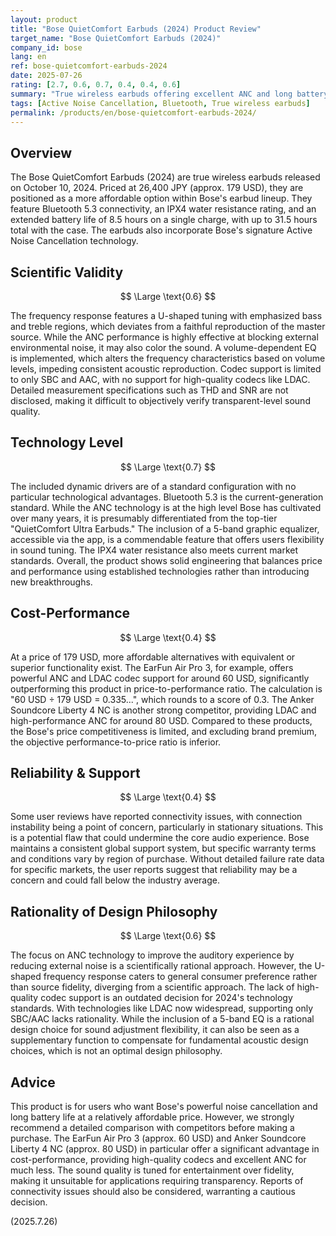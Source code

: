 ```yaml
---
layout: product
title: "Bose QuietComfort Earbuds (2024) Product Review"
target_name: "Bose QuietComfort Earbuds (2024)"
company_id: bose
lang: en
ref: bose-quietcomfort-earbuds-2024
date: 2025-07-26
rating: [2.7, 0.6, 0.7, 0.4, 0.4, 0.6]
summary: "True wireless earbuds offering excellent ANC and long battery life, but marked by compromises in sound quality and reported connectivity issues, facing challenges in price competitiveness."
tags: [Active Noise Cancellation, Bluetooth, True wireless earbuds]
permalink: /products/en/bose-quietcomfort-earbuds-2024/
---
```

## Overview

The Bose QuietComfort Earbuds (2024) are true wireless earbuds released on October 10, 2024. Priced at 26,400 JPY (approx. 179 USD), they are positioned as a more affordable option within Bose's earbud lineup. They feature Bluetooth 5.3 connectivity, an IPX4 water resistance rating, and an extended battery life of 8.5 hours on a single charge, with up to 31.5 hours total with the case. The earbuds also incorporate Bose's signature Active Noise Cancellation technology.

## Scientific Validity

$$ \Large \text{0.6} $$

The frequency response features a U-shaped tuning with emphasized bass and treble regions, which deviates from a faithful reproduction of the master source. While the ANC performance is highly effective at blocking external environmental noise, it may also color the sound. A volume-dependent EQ is implemented, which alters the frequency characteristics based on volume levels, impeding consistent acoustic reproduction. Codec support is limited to only SBC and AAC, with no support for high-quality codecs like LDAC. Detailed measurement specifications such as THD and SNR are not disclosed, making it difficult to objectively verify transparent-level sound quality.

## Technology Level

$$ \Large \text{0.7} $$

The included dynamic drivers are of a standard configuration with no particular technological advantages. Bluetooth 5.3 is the current-generation standard. While the ANC technology is at the high level Bose has cultivated over many years, it is presumably differentiated from the top-tier "QuietComfort Ultra Earbuds." The inclusion of a 5-band graphic equalizer, accessible via the app, is a commendable feature that offers users flexibility in sound tuning. The IPX4 water resistance also meets current market standards. Overall, the product shows solid engineering that balances price and performance using established technologies rather than introducing new breakthroughs.

## Cost-Performance

$$ \Large \text{0.4} $$

At a price of 179 USD, more affordable alternatives with equivalent or superior functionality exist. The EarFun Air Pro 3, for example, offers powerful ANC and LDAC codec support for around 60 USD, significantly outperforming this product in price-to-performance ratio. The calculation is "60 USD ÷ 179 USD = 0.335...", which rounds to a score of 0.3. The Anker Soundcore Liberty 4 NC is another strong competitor, providing LDAC and high-performance ANC for around 80 USD. Compared to these products, the Bose's price competitiveness is limited, and excluding brand premium, the objective performance-to-price ratio is inferior.

## Reliability & Support

$$ \Large \text{0.4} $$

Some user reviews have reported connectivity issues, with connection instability being a point of concern, particularly in stationary situations. This is a potential flaw that could undermine the core audio experience. Bose maintains a consistent global support system, but specific warranty terms and conditions vary by region of purchase. Without detailed failure rate data for specific markets, the user reports suggest that reliability may be a concern and could fall below the industry average.

## Rationality of Design Philosophy

$$ \Large \text{0.6} $$

The focus on ANC technology to improve the auditory experience by reducing external noise is a scientifically rational approach. However, the U-shaped frequency response caters to general consumer preference rather than source fidelity, diverging from a scientific approach. The lack of high-quality codec support is an outdated decision for 2024's technology standards. With technologies like LDAC now widespread, supporting only SBC/AAC lacks rationality. While the inclusion of a 5-band EQ is a rational design choice for sound adjustment flexibility, it can also be seen as a supplementary function to compensate for fundamental acoustic design choices, which is not an optimal design philosophy.

## Advice

This product is for users who want Bose's powerful noise cancellation and long battery life at a relatively affordable price. However, we strongly recommend a detailed comparison with competitors before making a purchase. The EarFun Air Pro 3 (approx. 60 USD) and Anker Soundcore Liberty 4 NC (approx. 80 USD) in particular offer a significant advantage in cost-performance, providing high-quality codecs and excellent ANC for much less. The sound quality is tuned for entertainment over fidelity, making it unsuitable for applications requiring transparency. Reports of connectivity issues should also be considered, warranting a cautious decision.

(2025.7.26)